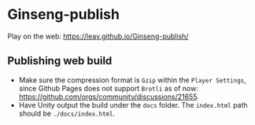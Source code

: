 # Ginseng-publish

Play on the web: https://leav.github.io/Ginseng-publish/

## Publishing web build

- Make sure the compression format is `Gzip` within the `Player Settings`, since Github Pages does not support `Brotli` as of now: https://github.com/orgs/community/discussions/21655.
- Have Unity output the build under the `docs` folder. The `index.html` path should be `./docs/index.html`.